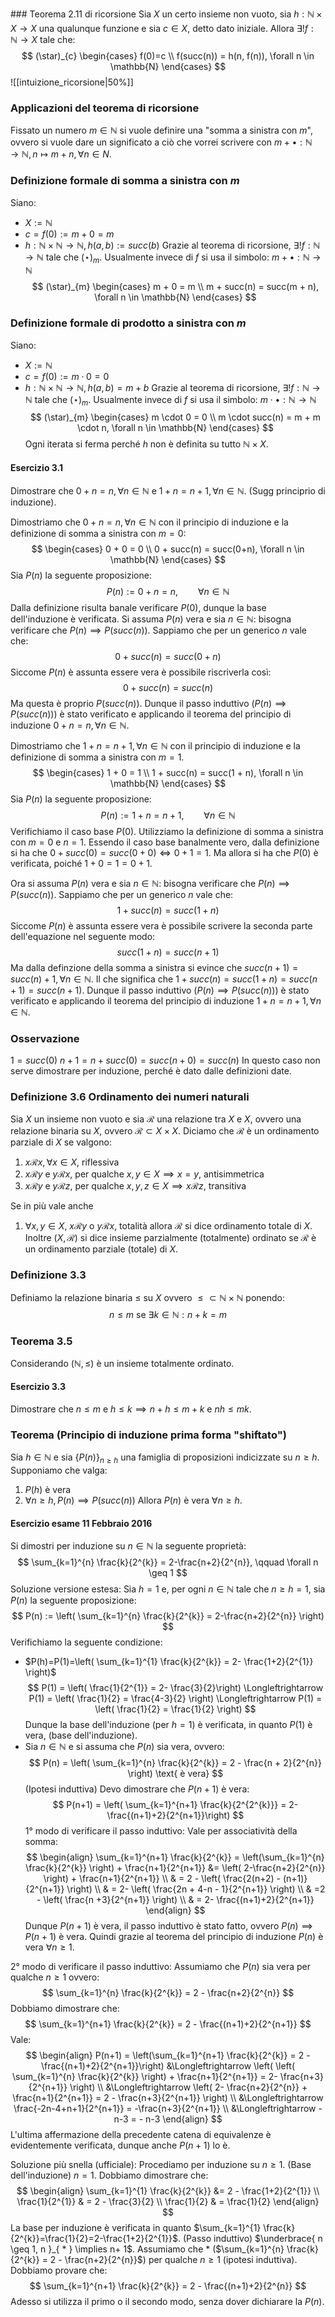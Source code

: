 ### Teorema 2.11 di ricorsione
Sia $X$ un certo insieme non vuoto, sia $h:\mathbb{N}\times X\rightarrow X$ una qualunque funzione e sia $c \in X$, detto dato iniziale. Allora $\exists!f:\mathbb{N}\rightarrow X$ tale che:
$$
(\star)_{c} 
\begin{cases}
f(0)=c \\
f(succ(n)) = h(n, f(n)), \forall n \in \mathbb{N}
\end{cases}
$$
![[intuizione_ricorsione|50%]]
### Applicazioni del teorema di ricorsione
Fissato un numero $m \in \mathbb{N}$ si vuole definire una "somma a sinistra con $m$", ovvero si vuole dare un significato a ciò che vorrei scrivere con $m + \bullet: \mathbb{N} \rightarrow \mathbb{N}, n \mapsto m + n, \forall n \in N$.

### Definizione formale di somma a sinistra con $m$
Siano:
- $X := \mathbb{N}$
- $c = f(0) := m + 0 = m$
- $h:\mathbb{N} \times \mathbb{N} \rightarrow \mathbb{N}, h(a, b) := succ(b)$
Grazie al teorema di ricorsione, $\exists!f:\mathbb{N}\rightarrow \mathbb{N}$ tale che $(\star)_{m}$. Usualmente invece di $f$ si usa il simbolo: $m + \bullet: \mathbb{N}\rightarrow \mathbb{N}$
$$
(\star)_{m} \begin{cases}
 m + 0 = m \\
m + succ(n) = succ(m + n), \forall n \in \mathbb{N}
\end{cases}
$$
### Definizione formale di prodotto a sinistra con $m$
Siano:
- $X := \mathbb{N}$
- $c = f(0) := m \cdot 0 = 0$
- $h:\mathbb{N}\times \mathbb{N} \rightarrow \mathbb{N}, h(a, b)=m+b$
Grazie al teorema di ricorsione, $\exists!f:\mathbb{N}\rightarrow \mathbb{N}$ tale che $(\star)_{m}$. Usualmente invece di $f$ si usa il simbolo: $m \cdot \bullet: \mathbb{N} \rightarrow \mathbb{N}$
$$
(\star)_{m} \begin{cases}
m \cdot 0 = 0 \\
m \cdot succ(n) = m + m \cdot n, \forall n \in \mathbb{N}
\end{cases}
$$
Ogni iterata si ferma perché $h$ non è definita su tutto $\mathbb{N} \times X$.
#### Esercizio 3.1
Dimostrare che $0+n=n, \forall n \in \mathbb{N}$ e $1+n = n+1, \forall n \in \mathbb{N}$. (Sugg principrio di induzione).

Dimostriamo che $0 + n = n, \forall n \in \mathbb{N}$ con il principio di induzione e la definizione di somma a sinistra con $m = 0$:
$$
\begin{cases} 0 + 0 = 0 \\ 0 + succ(n) = succ(0+n), \forall n \in \mathbb{N} \end{cases} 
$$
Sia $P(n)$ la seguente proposizione:
$$ 
P(n) := 0 + n = n, \qquad\forall n \in \mathbb{N} 
$$
Dalla definizione risulta banale verificare $P(0)$, dunque la base dell'induzione è verificata. Si assuma $P(n)$ vera e sia $n \in \mathbb{N}$: bisogna verificare che $P(n) \implies P(succ(n))$. Sappiamo che per un generico $n$ vale che:
$$ 
0 + succ(n) = succ(0+n) 
$$
Siccome $P(n)$ è assunta essere vera è possibile riscriverla così: 
$$ 
0 + succ(n) = succ(n) 
$$
Ma questa è proprio $P(succ(n))$. Dunque il passo induttivo ($P(n) \implies P(succ(n))$) è stato verificato e applicando il teorema del principio di induzione $0 + n = n, \forall n \in \mathbb{N}$.

Dimostriamo che $1 + n = n + 1, \forall n \in \mathbb{N}$ con il principio di induzione e la definizione di somma a sinistra con $m = 1$.
$$
\begin{cases}
1 + 0 = 1 \\
1 + succ(n) = succ(1 + n), \forall n \in \mathbb{N}
\end{cases}
$$
Sia $P(n)$ la seguente proposizione:
$$
P(n) := 1 + n = n + 1, \qquad \forall n \in \mathbb{N}
$$
Verifichiamo il caso base $P(0)$. Utilizziamo la definizione di somma a sinistra con $m = 0$ e $n = 1$. Essendo il caso base banalmente vero, dalla definizione si ha che $0 + succ(0) = succ(0 + 0) \Longleftrightarrow 0 + 1 = 1$. Ma allora si ha che $P(0)$ è verificata, poiché $1+0 = 1 = 0 + 1$.

Ora si assuma $P(n)$ vera e sia $n \in \mathbb{N}$: bisogna verificare che $P(n) \implies P(succ(n))$. Sappiamo che per un generico $n$ vale che:
$$
1 + succ(n) = succ(1 + n)
$$
Siccome $P(n)$ è assunta essere vera è possibile scrivere la seconda parte dell'equazione nel seguente modo:
$$
succ(1+ n) = succ(n+1)
$$
Ma dalla definzione della somma a sinistra si evince che $succ(n+1)=succ(n)+1, \forall n \in \mathbb{N}$. Il che significa che $1+succ(n) = succ(1+n) = succ(n+1) = succ(n + 1)$. Dunque il passo induttivo ($P(n) \implies P(succ(n))$) è stato verificato e applicando il teorema del principio di induzione $1+n = n + 1, \forall n \in \mathbb{N}$.
### Osservazione
$1 = succ(0)$
$n + 1 = n + succ(0) = succ(n+0) = succ(n)$
In questo caso non serve dimostrare per induzione, perché è dato dalle definizioni date.

### Definizione 3.6 Ordinamento dei numeri naturali
Sia $X$ un insieme non vuoto e sia $\mathcal{R}$ una relazione tra $X$ e $X$, ovvero una relazione binaria su $X$, ovvero $\mathcal{R} \subset X \times X$. Diciamo che $\mathcal{R}$ è un ordinamento parziale di $X$ se valgono:
1. $x\mathcal{R}x, \forall x \in X$, riflessiva
2. $x\mathcal{R}y$ e $y\mathcal{R}x$, per qualche $x,y \in X\implies x = y$, antisimmetrica
3. $x\mathcal{R}y$ e $y\mathcal{R}z$, per qualche $x,y,z \in X \implies x\mathcal{R}z$, transitiva

Se in più vale anche 
1. $\forall x,y \in X$, $x\mathcal{R}y$ o $y\mathcal{R}x$, totalità
allora $\mathcal{R}$ si dice ordinamento totale di $X$. Inoltre $(X, \mathcal{R})$ si dice insieme parzialmente (totalmente) ordinato se $\mathcal{R}$ è un ordinamento parziale (totale) di $X$.

### Definizione 3.3 
Definiamo la relazione binaria $\leq$ su $X$ ovvero $\leq \subset \mathbb{N}\times \mathbb{N}$ ponendo:
$$
n \leq m \text{ se } \exists k \in \mathbb{N} : n+k = m
$$
### Teorema 3.5
Considerando $(\mathbb{N}, \leq)$ è un insieme totalmente ordinato.
#### Esercizio 3.3
Dimostrare che $n\leq m$ e $h \leq k \implies n+h \leq m+k$ e $nh \leq mk$.
### Teorema (Principio di induzione prima forma "shiftato")
Sia $h\in \mathbb{N}$ e sia $\{ P(n) \}_{n\geq h}$ una famiglia di proposizioni indicizzate su $n\geq h$. Supponiamo che valga:
1. $P(h)$ è vera
2. $\forall n\geq h, P(n) \implies P(succ(n))$
Allora $P(n)$ è vera $\forall n\geq h$.

#### Esercizio esame 11 Febbraio 2016
Si dimostri per induzione su $n \in \mathbb{N}$ la seguente proprietà:
$$
\sum_{k=1}^{n} \frac{k}{2^{k}} = 2-\frac{n+2}{2^{n}}, \qquad \forall n \geq 1
$$
Soluzione versione estesa:
Sia $h = 1$ e, per ogni $n \in \mathbb{N}$ tale che $n \geq h = 1$, sia $P(n)$ la seguente proposizione:
$$
P(n) := \left( \sum_{k=1}^{n} \frac{k}{2^{k}} = 2-\frac{n+2}{2^{n}} \right)
$$
Verifichiamo la seguente condizione:
- $P(h)=P(1)=\left( \sum_{k=1}^{1} \frac{k}{2^{k}} = 2- \frac{1+2}{2^{1}} \right)$
$$
P(1) = \left(  \frac{1}{2^{1}}  = 2- \frac{3}{2}\right) \Longleftrightarrow P(1) = \left( \frac{1}{2} = \frac{4-3}{2} \right)  \Longleftrightarrow P(1) = \left( \frac{1}{2} = \frac{1}{2} \right)
$$
Dunque la base dell'induzione (per $h = 1$) è verificata, in quanto $P(1)$ è vera, (base dell'induzione).
- Sia $n \in \mathbb{N}$ e si assuma che $P(n)$ sia vera, ovvero:
$$
P(n) = \left( \sum_{k=1}^{n}  \frac{k}{2^{k}} = 2 - \frac{n + 2}{2^{n}} \right)  \text{ è vera}
$$
(Ipotesi induttiva)
Devo dimostrare che $P(n + 1)$ è vera:
$$
P(n+1) = \left( \sum_{k=1}^{n+1} \frac{k}{2^{2^{k}}} = 2- \frac{(n+1)+2}{2^{n+1}}\right) 
$$
1° modo di verificare il passo induttivo:
Vale per associatività della somma:
$$
\begin{align}
\sum_{k=1}^{n+1} \frac{k}{2^{k}} =  \left(\sum_{k=1}^{n} \frac{k}{2^{k}}  \right)  + \frac{n+1}{2^{n+1}} &= \left( 2-\frac{n+2}{2^{n}} \right) + \frac{n+1}{2^{n+1}} \\
 & = 2 - \left( \frac{2(n+2) - (n+1)}{2^{n+1}} \right)  \\
 & = 2- \left( \frac{2n + 4-n - 1}{2^{n+1}} \right)  \\
 & =2 - \left( \frac{n +3}{2^{n+1}} \right)  \\
 & = 2- \frac{(n+1)+2}{2^{n+1}}
\end{align}
$$
Dunque $P(n+1)$ è vera, il passo induttivo è stato fatto, ovvero $P(n) \implies P(n+1)$ è vera. Quindi grazie al teorema del principio di induzione $P(n)$ è vera $\forall n \geq 1$.

2° modo di verificare il passo induttivo:
Assumiamo che $P(n)$ sia vera per qualche $n \geq 1$ ovvero:
$$
\sum_{k=1}^{n}  \frac{k}{2^{k}} = 2 - \frac{n+2}{2^{n}}
$$
Dobbiamo dimostrare che:
$$
\sum_{k=1}^{n+1}  \frac{k}{2^{k}} =  2 - \frac{(n+1)+2}{2^{n+1}}
$$
Vale:
$$
\begin{align}
P(n+1) = \left(\sum_{k=1}^{n+1}  \frac{k}{2^{k}} =  2 - \frac{(n+1)+2}{2^{n+1}}\right)  &\Longleftrightarrow \left( \left( \sum_{k=1}^{n} \frac{k}{2^{k}} \right) + \frac{n+1}{2^{n+1}} = 2- \frac{n+3}{2^{n+1}} \right)  \\
&\Longleftrightarrow \left( 2- \frac{n+2}{2^{n}} + \frac{n+1}{2^{n+1}} = 2 - \frac{n+3}{2^{n+1}} \right) \\
&\Longleftrightarrow \frac{-2n-4+n+1}{2^{n+1}} = -\frac{n+3}{2^{n+1}} \\
&\Longleftrightarrow -n-3 = - n-3
\end{align}
$$
L'ultima affermazione della precedente catena di equivalenze è evidentemente verificata, dunque anche $P(n+1)$ lo è.

Soluzione più snella (ufficiale):
Procediamo per induzione su $n \geq 1$.
(Base dell'induzione) $n = 1$.
Dobbiamo dimostrare che:
$$
\begin{align}
\sum_{k=1}^{1} \frac{k}{2^{k}} &= 2 - \frac{1+2}{2^{1}}  \\
\frac{1}{2^{1}}  & = 2 - \frac{3}{2} \\
\frac{1}{2} & = \frac{1}{2}
\end{align}
$$
La base per induzione è verificata in quanto $\sum_{k=1}^{1} \frac{k}{2^{k}}=\frac{1}{2}=2-\frac{1+2}{2^{1}}$.
(Passo induttivo) $\underbrace{ n \geq 1, n }_{ * } \implies  n+ 1$.
Assumiamo che $*$ ($\sum_{k=1}^{n} \frac{k}{2^{k}} = 2 - \frac{n+2}{2^{n}}$) per qualche $n\geq 1$ (ipotesi induttiva).
Dobbiamo provare che:
$$
\sum_{k=1}^{n+1}  \frac{k}{2^{k}} = 2 - \frac{(n+1)+2}{2^{n}}
$$
Adesso si utilizza il primo o il secondo modo, senza dover dichiarare la $P(n)$.
